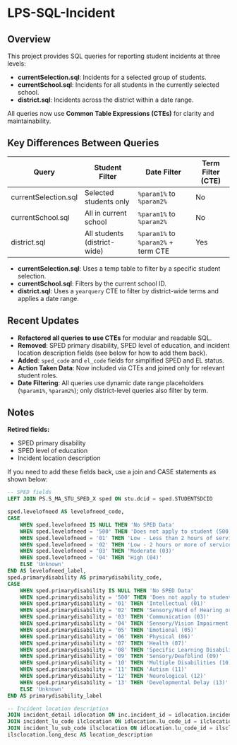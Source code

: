 # LPS-SQL-Incident

## Overview

This project provides SQL queries for reporting student incidents at three levels:
- **currentSelection.sql**: Incidents for a selected group of students.
- **currentSchool.sql**: Incidents for all students in the currently selected school.
- **district.sql**: Incidents across the district within a date range.

All queries now use **Common Table Expressions (CTEs)** for clarity and maintainability.


## Key Differences Between Queries

| Query                | Student Filter                | Date Filter                          | Term Filter (CTE) |
|----------------------|------------------------------|--------------------------------------|-------------------|
| currentSelection.sql | Selected students only       | `%param1%` to `%param2%`             | No                |
| currentSchool.sql    | All in current school        | `%param1%` to `%param2%`             | No                |
| district.sql         | All students (district-wide) | `%param1%` to `%param2%` + term CTE  | Yes               |

- **currentSelection.sql**: Uses a temp table to filter by a specific student selection.
- **currentSchool.sql**: Filters by the current school ID.
- **district.sql**: Uses a `yearquery` CTE to filter by district-wide terms and applies a date range.

## Recent Updates

- **Refactored all queries to use CTEs** for modular and readable SQL.
- **Removed**: SPED primary disability, SPED level of education, and incident location description fields (see below for how to add them back).
- **Added**: `sped_code` and `el_code` fields for simplified SPED and EL status.
- **Action Taken Data**: Now included via CTEs and joined only for relevant student roles.
- **Date Filtering**: All queries use dynamic date range placeholders (`%param1%`, `%param2%`); only district-level queries also filter by term.


## Notes
**Retired fields:**
- SPED primary disability
- SPED level of education
- Incident location description

If you need to add these fields back, use a join and CASE statements as shown below:

```sql
-- SPED fields
LEFT JOIN PS.S_MA_STU_SPED_X sped ON stu.dcid = sped.STUDENTSDCID

sped.levelofneed AS levelofneed_code,
CASE
    WHEN sped.levelofneed IS NULL THEN 'No SPED Data'
    WHEN sped.levelofneed = '500' THEN 'Does not apply to student (500)'
    WHEN sped.levelofneed = '01' THEN 'Low - Less than 2 hours of service per week (01)'
    WHEN sped.levelofneed = '02' THEN 'Low - 2 hours or more of services per week (02)'
    WHEN sped.levelofneed = '03' THEN 'Moderate (03)'
    WHEN sped.levelofneed = '04' THEN 'High (04)'
    ELSE 'Unknown'
END AS levelofneed_label,
sped.primarydisability AS primarydisability_code,
CASE
    WHEN sped.primarydisability IS NULL THEN 'No SPED Data'
    WHEN sped.primarydisability = '500' THEN 'Does not apply to student (500)'
    WHEN sped.primarydisability = '01' THEN 'Intellectual (01)'
    WHEN sped.primarydisability = '02' THEN 'Sensory/Hard of Hearing or Deaf (02)'
    WHEN sped.primarydisability = '03' THEN 'Communication (03)'
    WHEN sped.primarydisability = '04' THEN 'Sensory/Vision Impairment or Blind (04)'
    WHEN sped.primarydisability = '05' THEN 'Emotional (05)'
    WHEN sped.primarydisability = '06' THEN 'Physical (06)'
    WHEN sped.primarydisability = '07' THEN 'Health (07)'
    WHEN sped.primarydisability = '08' THEN 'Specific Learning Disabilities (08)'
    WHEN sped.primarydisability = '09' THEN 'Sensory/Deafblind (09)'
    WHEN sped.primarydisability = '10' THEN 'Multiple Disabilities (10)'
    WHEN sped.primarydisability = '11' THEN 'Autism (11)'
    WHEN sped.primarydisability = '12' THEN 'Neurological (12)'
    WHEN sped.primarydisability = '13' THEN 'Developmental Delay (13)'
    ELSE 'Unknown'
END AS primarydisability_label

-- Incident location description
JOIN incident_detail idlocation ON inc.incident_id = idlocation.incident_id
JOIN incident_lu_code ilclocation ON idlocation.lu_code_id = ilclocation.lu_code_id AND ilclocation.code_type = 'locationcode'
JOIN incident_lu_sub_code ilsclocation ON idlocation.lu_code_id = ilsclocation.lu_code_id AND idlocation.lu_sub_code_id = ilsclocation.lu_sub_code_id
ilsclocation.long_desc AS location_description
```
